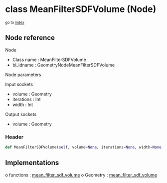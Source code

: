 # class MeanFilterSDFVolume (Node)

<sub>go to [index](/docs/index.md)</sub>

## Node reference

Node
 - Class name : MeanFilterSDFVolume
 - bl_idname : GeometryNodeMeanFilterSDFVolume

Node parameters

Input sockets
 - volume : Geometry
 - iterations : Int
 - width : Int

Output sockets
 - volume : Geometry

### Header

``` python
def MeanFilterSDFVolume(self, volume=None, iterations=None, width=None, node_label=None, node_color=None):
```

## Implementations

o functions : [mean_filter_sdf_volume](/docs/GeoNodes_classes/GLOBAL.md#mean_filter_sdf_volume)
o Geometry : [mean_filter_sdf_volume](/docs/GeoNodes_classes/Geometry.md#mean_filter_sdf_volume) 

